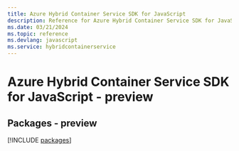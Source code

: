 ```yaml
---
title: Azure Hybrid Container Service SDK for JavaScript
description: Reference for Azure Hybrid Container Service SDK for JavaScript
ms.date: 03/21/2024
ms.topic: reference
ms.devlang: javascript
ms.service: hybridcontainerservice
---
```

# Azure Hybrid Container Service SDK for JavaScript - preview
## Packages - preview
[!INCLUDE [packages](hybrid-container-service-index.md)]